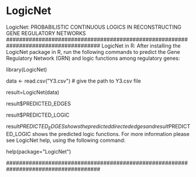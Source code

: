 # LogicNet
LogicNet: PROBABILISTIC CONTINUOUS LOGICS IN RECONSTRUCTING GENE REGULATORY NETWORKS
#####################################################################################
LogicNet in R:
After installing the LogicNet package in R, run the following commands to predict the Gene Regulatory Network (GRN) and logic functions among regulatory genes:

library(LogicNet)

data <- read.csv("Y3.csv") #  give the path to Y3.csv file

result=LogicNet(data)

result$PREDICTED_EDGES

result$PREDICTED_LOGIC


result$PREDICTED_EDGES shows the predicted directed edges and result$PREDICTED_LOGIC shows the predicted logic functions. For more information please see LogicNet help, using the following command:

help(package="LogicNet")



#####################################################################################
